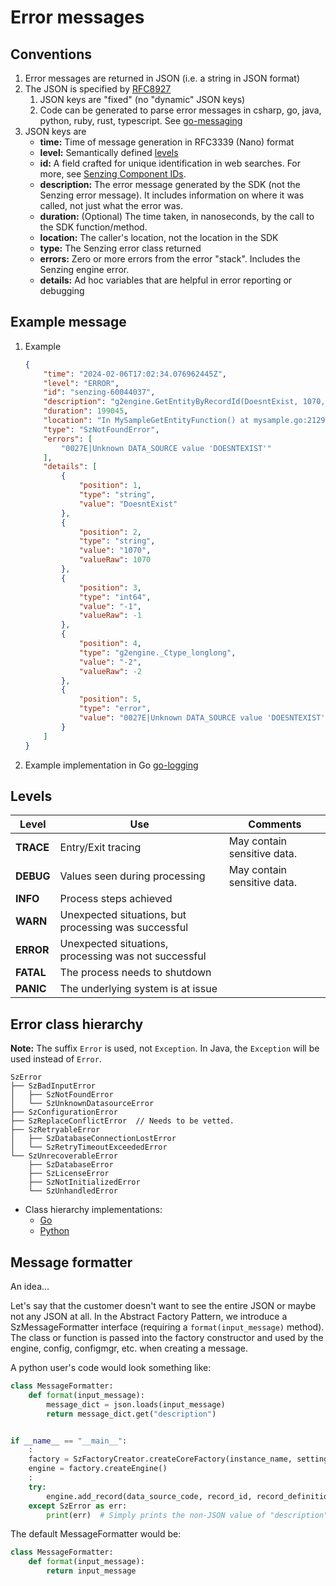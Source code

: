 # Error messages

## Conventions

1. Error messages are returned in JSON (i.e. a string in JSON format)
1. The JSON is specified by
   [RFC8927](https://github.com/senzing-garage/go-messaging/blob/main/message-RFC8927.json)
    1. JSON keys are "fixed" (no "dynamic" JSON keys)
    1. Code can be generated to parse error messages in csharp, go, java, python, ruby, rust, typescript.
       See [go-messaging](https://github.com/senzing-garage/go-messaging)
1. JSON keys are
    - **time:** Time of message generation in RFC3339 (Nano) format
    - **level:** Semantically defined [levels](#levels)
    - **id:** A field crafted for unique identification in web searches.
      For more, see [Senzing Component IDs](https://github.com/senzing-garage/knowledge-base/blob/main/lists/senzing-component-ids.md).
    - **description:** The error message generated by the SDK (not the Senzing error message).
      It includes information on where it was called, not just what the error was.
    - **duration:** (Optional) The time taken, in nanoseconds, by the call to the SDK function/method.
    - **location:** The caller's location, not the location in the SDK
    - **type:** The Senzing error class returned
    - **errors:** Zero or more errors from the error "stack".
      Includes the Senzing engine error.
    - **details:** Ad hoc variables that are helpful in error reporting or debugging

## Example message

1. Example

    ```json
    {
        "time": "2024-02-06T17:02:34.076962445Z",
        "level": "ERROR",
        "id": "senzing-60044037",
        "description": "g2engine.GetEntityByRecordId(DoesntExist, 1070, -1) failed. Reason: DataSource not found",
        "duration": 199045,
        "location": "In MySampleGetEntityFunction() at mysample.go:2129",
        "type": "SzNotFoundError",
        "errors": [
            "0027E|Unknown DATA_SOURCE value 'DOESNTEXIST'"
        ],
        "details": [
            {
                "position": 1,
                "type": "string",
                "value": "DoesntExist"
            },
            {
                "position": 2,
                "type": "string",
                "value": "1070",
                "valueRaw": 1070
            },
            {
                "position": 3,
                "type": "int64",
                "value": "-1",
                "valueRaw": -1
            },
            {
                "position": 4,
                "type": "g2engine._Ctype_longlong",
                "value": "-2",
                "valueRaw": -2
            },
            {
                "position": 5,
                "type": "error",
                "value": "0027E|Unknown DATA_SOURCE value 'DOESNTEXIST'"
            }
        ]
    }
    ```

1. Example implementation in Go [go-logging](https://github.com/senzing-garage/go-logging)

## Levels

| Level     | Use                                                   | Comments                    |
|-----------|-------------------------------------------------------|-----------------------------|
| **TRACE** | Entry/Exit tracing                                    | May contain sensitive data. |
| **DEBUG** | Values seen during processing                         | May contain sensitive data. |
| **INFO**  | Process steps achieved                                |                             |
| **WARN**  | Unexpected situations, but processing was successful  |                             |
| **ERROR** | Unexpected situations, processing was not successful  |                             |
| **FATAL** | The process needs to shutdown                         |                             |
| **PANIC** | The underlying system is at issue                     |                             |

## Error class hierarchy

**Note:** The suffix `Error` is used, not `Exception`.
In Java, the `Exception` will be used instead of `Error`.

```console
SzError
├── SzBadInputError
│   ├── SzNotFoundError
│   └── SzUnknownDatasourceError
├── SzConfigurationError
├── SzReplaceConflictError  // Needs to be vetted.
├── SzRetryableError
│   ├── SzDatabaseConnectionLostError
│   └── SzRetryTimeoutExceededError
└── SzUnrecoverableError
    ├── SzDatabaseError
    ├── SzLicenseError
    ├── SzNotInitializedError
    └── SzUnhandledError
```

- Class hierarchy implementations:
  - [Go](https://github.com/senzing-garage/g2-sdk-go/blob/126.dockter.1/g2error/main.go)
  - [Python](https://github.com/senzing-garage/g2-sdk-python-next/blob/main/src/senzing/g2exception.py)

## Message formatter

An idea...

Let's say that the customer doesn't want to see the entire JSON or maybe not any JSON at all.
In the Abstract Factory Pattern, we introduce a SzMessageFormatter interface (requiring a `format(input_message)` method).
The class or function is passed into the factory constructor and used by the engine, config, configmgr, etc. when creating a message.

A python user's code would look something like:

```python
class MessageFormatter:
    def format(input_message):
        message_dict = json.loads(input_message)
        return message_dict.get("description")


if __name__ == "__main__":
    :
    factory = SzFactoryCreator.createCoreFactory(instance_name, settings, MessageFormatter)
    engine = factory.createEngine()
    :
    try:
        engine.add_record(data_source_code, record_id, record_definition)
    except SzError as err:
        print(err)  # Simply prints the non-JSON value of "description"
```

The default MessageFormatter would be:

```python
class MessageFormatter:
    def format(input_message):
        return input_message
```
